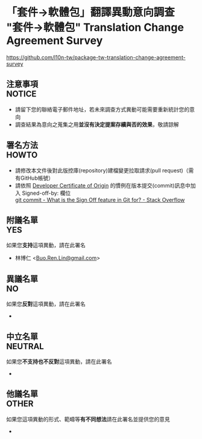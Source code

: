 # 「套件→軟體包」翻譯異動意向調查<br>"套件→軟體包" Translation Change Agreement Survey
https://github.com/l10n-tw/package-tw-translation-change-agreement-survey

## 注意事項<br>NOTICE
* 請留下您的聯絡電子郵件地址，若未來調查方式異動可能需要重新統計您的意向
* 調查結果為意向之蒐集之用**並沒有決定提案存續與否的效果**，敬請諒解

## 署名方法<br>HOWTO
* 請修改本文件後對此版控庫(repository)建檔變更拉取請求(pull request)（需有GitHub帳號）
* 請依照 [Developer Certificate of Origin](https://developercertificate.org/) 的慣例在版本提交(commit)訊息中加入 Signed-off-by: 欄位  
  [git commit - What is the Sign Off feature in Git for? - Stack Overflow](https://stackoverflow.com/questions/1962094/what-is-the-sign-off-feature-in-git-for)

## 附議名單<br>YES
如果您**支持**這項異動，請在此署名

* 林博仁 &lt;<Buo.Ren.Lin@gmail.com>&gt;

## 異議名單<br>NO
如果您**反對**這項異動，請在此署名

* 

## 中立名單<br>NEUTRAL
如果您**不支持也不反對**這項異動，請在此署名

* 

## 他議名單<br>OTHER
如果您這項異動的形式、範疇等**有不同想法**請在此署名並提供您的意見

* 
